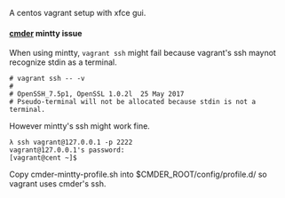 A centos vagrant setup with xfce gui.

#### [cmder](https://github.com/cmderdev/cmder) mintty issue
When using mintty, `vagrant ssh` might fail because vagrant's ssh maynot recognize stdin as a terminal.
```
# vagrant ssh -- -v
# 
# OpenSSH_7.5p1, OpenSSL 1.0.2l  25 May 2017
# Pseudo-terminal will not be allocated because stdin is not a terminal.
```
However mintty's ssh might work fine.
```
λ ssh vagrant@127.0.0.1 -p 2222
vagrant@127.0.0.1's password:
[vagrant@cent ~]$
```
Copy cmder-mintty-profile.sh into $CMDER_ROOT/config/profile.d/ so vagrant uses cmder's ssh.
